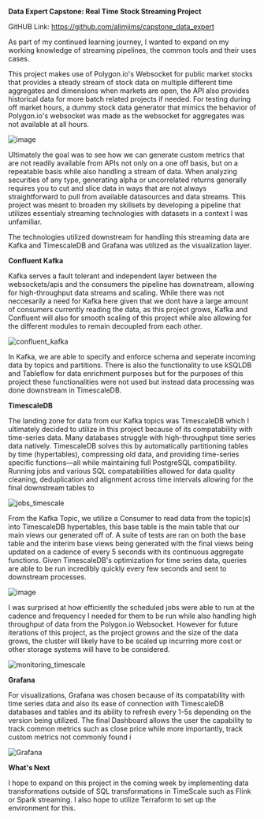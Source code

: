**Data Expert Capstone: Real Time Stock Streaming Project**

GitHUB Link: https://github.com/alimjims/capstone_data_expert

As part of my continued learning journey, I wanted to expand on my working knowledge of streaming pipelines, the common tools and their uses cases. 

This project makes use of Polygon.io's Websocket for public market stocks that provides a steady stream of stock data on multiple different time aggregates and dimensions when markets are open, the API also provides historical data for more batch related projects if needed. For testing during off market hours, a dummy stock data generator that mimics the behavior of Polygon.io's websocket was made as the websocket for aggregates was not available at all hours.

![image](https://github.com/user-attachments/assets/a450905a-ab0c-4a1f-99fc-d48ab4d6cda7)

Ultimately the goal was to see how we can generate custom metrics that are not readily available from APIs not only on a one off basis, but on a repeatable basis while also handling a stream of data. When analyzing securities of any type, generating alpha or uncorrelated returns generally requires you to cut and slice data in ways that are not always straightforward to pull from available datasources and data streams. This project was meant to broaden my skillsets by developing a pipeline that utilizes essentialy streaming technologies with datasets in a context I was unfamiliar.

The technologies utilized downstream for handling this streaming data are Kafka and TimescaleDB and Grafana was utilized as the visualization layer. 

**Confluent Kafka**

Kafka serves a fault tolerant and independent layer between the websockets/apis and the consumers the pipeline has downstream, allowing for high-throughput data streams and scaling. While there was not neccesarily a need for Kafka here given that we dont have a large amount of consumers currently reading the data, as this project grows, Kafka and Confluent will also for smooth scaling of this project while also allowing for the different modules to remain decoupled from each other. 

![confluent_kafka](https://github.com/user-attachments/assets/c2e59095-6108-4559-92c2-460877574080)

In Kafka, we are able to specify and enforce schema and seperate incoming data by topics and partitions. There is also the functionality to use kSQLDB and Tableflow for data enrichment purposes but for the purposes of this project these functionalities were not used but instead data processing was done downstream in TimescaleDB.

**TimescaleDB**

The landing zone for data from our Kafka topics was TimescaleDB which I ultimately decided to utilize in this project because of its compatability with time-series data. Many databases struggle with high-throughput time series data natively. TimescaleDB solves this by automatically partitioning tables by time (hypertables), compressing old data, and providing time-series specific functions—all while maintaining full PostgreSQL compatibility. Running jobs and various SQL compatabilities allowed for data quality cleaning, deduplication and alignment across time intervals allowing for the final downstream tables to 

![jobs_timescale](https://github.com/user-attachments/assets/1925ac34-e5f9-4b89-9c25-1a88d4ae491d)

From the Kafka Topic, we utilize a Consumer to read data from the topic(s) into TimescaleDB hypertables, this base table is the main table that our main views our generated off of.  A suite of tests are ran on both the base table and the interim base views being generated with the final views being updated on a cadence of every 5 seconds with its continuous aggregate functions. Given TimescaleDB's optimization for time series data, queries are able to be run incredibly quickly every few seconds and sent to downstream processes. 

![image](https://github.com/user-attachments/assets/dfa8bfc4-046b-468e-8384-81b34660e469)

I was surprised at how efficiently the scheduled jobs were able to run at the cadence and frequency I needed for them to be run while also handling high throughput of data from the Polygon.io Websocket. However for future iterations of this project, as the project growns and the size of the data grows, the cluster will likely have to be scaled up incurring more cost or other storage systems will have to be considered. 

![monitoring_timescale](https://github.com/user-attachments/assets/0b7c8e99-7f86-41d4-92e3-a239e115e4dc) 


**Grafana**

For visualizations, Grafana was chosen because of its compatability with time series data and also its ease of connection with TimescaleDB databases and tables and its ability to refresh every 1-5s depending on the version being utilized. The final Dashboard allows the user the capability to track common metrics such as close price while more importantly, track custom metrics not commonly found i

![Grafana](https://github.com/user-attachments/assets/a7fae1ef-ad17-45e3-96c2-033a5710008f)


**What's Next**

I hope to expand on this project in the coming week by implementing data transformations outside of SQL transformations in TimeScale such as Flink or Spark streaming. I also hope to utilize Terraform to set up the environment for this. 

